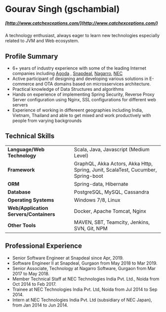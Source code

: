 # Gourav Singh (gschambial)
##### [http://www.catchexceptions.com/](http://www.catchexceptions.com/)
A technology enthusiast, always eager to learn new technologies especially related to JVM and Web ecosystem. 

## Profile Summary

* 6+ years of industry experience with some of the leading Internet companies including [Agoda](https://www.agoda.com) , [Snapdeal](https://www.snapdeal.com), [Nagarro](http://nagarro.com/), [NEC](https://in.nec.com/)
* Active participant of designing and developing various solutions in E-commerce and OTA domains based on microsservices architecture.
* Practical knowledge of Data Structures and algorithms
* Hands on experience of implementing Spring Security, Reverse Proxy Server configuration using Nginx, SSL configurations for different web servers
* Experience of working in differeent geographies including India, Vietnam, Thailand and able to get mixed and work productively with people from varying backgrounds

## Technical Skills
 
| | |
|-|-|
**Language/Web Technology**  | Scala, Java, Javascript (Medium Level)
**Framework**  | GraphQL, Akka Actors, Akka Http, Spring, Junit, ScalaTest, Cucumber, Spring-boot
**ORM**  | Spring-data, Hibernate
**Database**  | PostgreSQL, MySQL, Cassandra
**Operating Systems**  | Windows 7/8, Linux 
**Web/Application Servers/Containers**  | Docker, Apache Tomcat, Nginx
**Other Tools**  | MAVEN, SBT, Teamcity, Jenkins, SVN, Git, NPM

## Professional Experience

* Senior Software Engineer at Snapdeal since Apr, 2019.
* Software Engineer II at Snapdeal, Gurgaon from May 2018 to Mar 2019.
* Senior Associate, Technology at Nagarro Software, Gurgaon from Mar 2017 to May 2018.
* Member Technical Staff at NEC Technologies India Pvt. Ltd., Noida from Oct 2014 to Feb 2017.
* Trainee at NEC Technologies India Pvt. Ltd, Noida from Jul 2014 to Sep 2014.
* Intern at NEC Technologies India Pvt. Ltd (subsidiary of NEC Japan), from Jan 2014 to Jun 2014.

